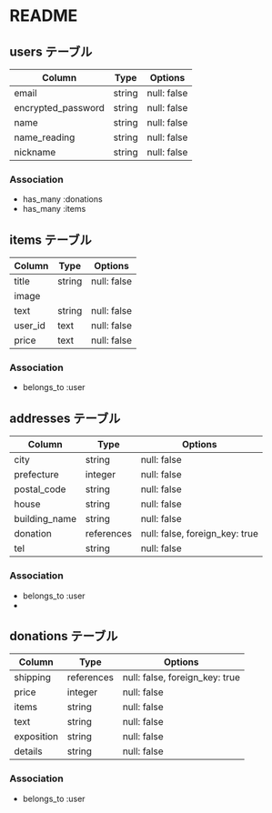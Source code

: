 # README

## users テーブル


| Column             | Type   | Options     |
| ------------------ | ------ | ----------- |
| email              | string | null: false |
| encrypted_password | string | null: false |
| name               | string | null: false |
| name_reading       | string | null: false |
| nickname           | string | null: false |


### Association
- has_many :donations
- has_many :items


## items テーブル


| Column             | Type   | Options     |
| ------------------ | ------ | ----------- |
| title              | string | null: false |
| image              |        |             |
| text               | string | null: false |
| user_id            | text   | null: false |
| price              | text   | null: false |
### Association
- belongs_to :user

## addresses テーブル


| Column             | Type     | Options     |
| ------------------ | -------- | ----------- |
| city               | string   | null: false |
| prefecture         | integer  | null: false |
| postal_code        | string   | null: false |
| house              | string   | null: false |
| building_name      | string   | null: false |
| donation           | references   | null: false, foreign_key: true |
| tel                | string | null: false |

### Association
- belongs_to :user
- 
## donations テーブル


| Column             | Type       | Options     |
| ------------------ | ---------- | ----------- |
| shipping           | references | null: false, foreign_key: true  |
| price              | integer    | null: false |
| items              | string   | null: false |
| text               | string   | null: false |
| exposition         | string   | null: false |
| details            | string   | null: false |

### Association
- belongs_to :user